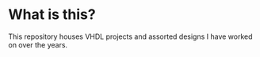 # What is this?
This repository houses VHDL projects and assorted designs I have worked on over the years.
